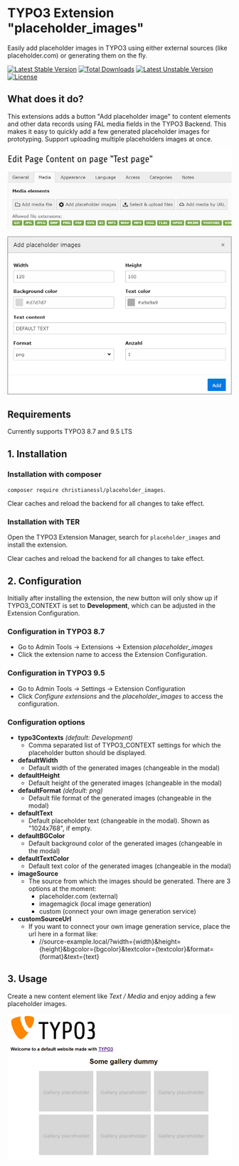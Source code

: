 # TYPO3 Extension "placeholder_images"
Easily add placeholder images in TYPO3 using either external sources (like placeholder.com) or generating them on the fly.

[![Latest Stable Version](https://poser.pugx.org/christianessl/placeholder_images/v/stable)](https://packagist.org/packages/christianessl/placeholder_images)
[![Total Downloads](https://poser.pugx.org/christianessl/placeholder_images/downloads)](https://packagist.org/packages/christianessl/placeholder_images)
[![Latest Unstable Version](https://poser.pugx.org/christianessl/placeholder_images/v/unstable)](https://packagist.org/packages/christianessl/placeholder_images)
[![License](https://poser.pugx.org/christianessl/placeholder_images/license)](https://packagist.org/packages/christianessl/placeholder_images)

## What does it do?

This extensions adds a button "Add placeholder image" to content elements and other data records using FAL media fields in the TYPO3 Backend. 
This makes it easy to quickly add a few generated placeholder images for prototyping. Support uploading multiple placeholders images at once.

![Add placeholder image Button](/Resources/Public/Screenshots/placeholder_button.png)


![Placeholder modal](/Resources/Public/Screenshots/placeholder_modal.png)

## Requirements

Currently supports TYPO3 8.7 and 9.5 LTS

## 1. Installation

### Installation with composer

`composer require christianessl/placeholder_images`. 

Clear caches and reload the backend for all changes to take effect.

### Installation with TER

Open the TYPO3 Extension Manager, search for `placeholder_images` and install the extension.

Clear caches and reload the backend for all changes to take effect.

## 2. Configuration

Initially after installing the extension, the new button will only show up if TYPO3_CONTEXT is set to **Development**, which can be adjusted in the Extension Configuration.

### Configuration in TYPO3 8.7

- Go to Admin Tools -> Extensions -> Extension *placeholder_images*
- Click the extension name to access the Extension Configuration.

### Configuration in TYPO3 9.5

- Go to Admin Tools -> Settings -> Extension Configuration
- Click *Configure extensions* and the *placeholder_images* to access the configuration.

### Configuration options ###

- **typo3Contexts** *(default: Development)*
    - Comma separated list of TYPO3_CONTEXT settings for which the placeholder button should be displayed.
- **defaultWidth** 
    - Default width of the generated images (changeable in the modal)
- **defaultHeight** 
    - Default height of the generated images (changeable in the modal)
- **defaultFormat** *(default: png)*
    - Default file format of the generated images (changeable in the modal)
- **defaultText** 
    - Default placeholder text (changeable in the modal). Shown as "1024x768", if empty.
- **defaultBGColor** 
    - Default background color of the generated images (changeable in the modal)
- **defaultTextColor** 
    - Default text color of the generated images (changeable in the modal)
- **imageSource** 
    - The source from which the images should be generated. There are 3 options at the moment:
        - placeholder.com (external)
        - imagemagick (local image generation)
        - custom (connect your own image generation service)
- **customSourceUrl** 
    - If you want to connect your own image generation service, place the url here in a format like:
        - //source-example.local/?width={width}&height={height}&bgcolor={bgcolor}&textcolor={textcolor}&format={format}&text={text}

## 3. Usage

Create a new content element like *Text / Media* and enjoy adding a few placeholder images.      

![Placeholder frontend](/Resources/Public/Screenshots/placeholder_frontend.png)
